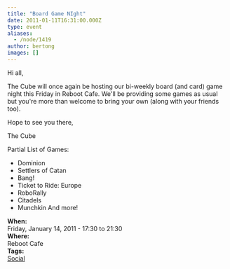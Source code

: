 ```yaml
---
title: "Board Game NIght"
date: 2011-01-11T16:31:00.000Z
type: event
aliases:
  - /node/1419
author: bertong
images: []
---
```


Hi all,

The Cube will once again be hosting our bi-weekly board (and card) game night this Friday in Reboot Cafe. We'll be providing some games as usual but you're more than welcome to bring your own (along with your friends too).

Hope to see you there,

The Cube

Partial List of Games:
- Dominion
- Settlers of Catan
- Bang!
- Ticket to Ride: Europe
- RoboRally
- Citadels
- Munchkin
And more!

**When:** \
Friday, January 14, 2011 - 17:30 to 21:30 \
**Where:** \
Reboot Cafe \
**Tags:** \
[Social](/social)
